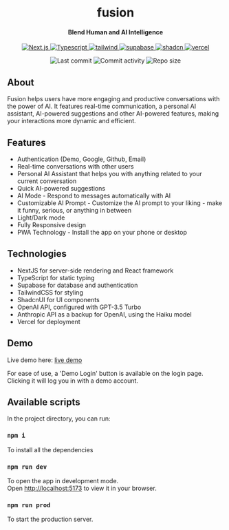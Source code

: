 <p align="center">
  <h1 align="center">fusion</h1>
  <h4 align="center">Blend Human and AI Intelligence</h4>
</p>
<p align="center">
  <a href="https://nextjs.org/">
    <img alt="Next.js" src="https://shields.io/badge/Next.js-black?logo=next.js&style=for-the-badge" />
  </a>
  <a href="https://www.typescriptlang.org/">
    <img alt="Typescript" src="https://shields.io/badge/TypeScript-3178C6?logo=TypeScript&logoColor=FFF&style=flat-square" />
  </a>
  <a href="https://tailwindcss.com">
    <img alt="tailwind" src="https://img.shields.io/badge/tailwindcss-0F172A?&logo=tailwindcss" />
  </a>
  <a href="https://supabase.io/">
    <img alt="supabase" src="https://shields.io/badge/supabase-3ECF8E?logo=supabase&logoColor=FFF&style=flat-square" />
  </a>
  <a href="https://shadcnui.com/">
    <img alt="shadcn" src="https://img.shields.io/badge/shadcn%2Fui-000?logo=shadcnui&logoColor=fff" />
  </a>
  <a href="https://vercel.com/">
    <img alt="vercel" src="https://shields.io/badge/vercel-000?logo=vercel&logoColor=FFF&style=flat-square" />
  </a>
</p>
<p align="center">
  <img alt="Last commit" src="https://img.shields.io/github/last-commit/rejnowicz281/fusion?color=%23B5CDA3&logo=github&logoColor=white" />
  <img alt="Commit activity" src="https://img.shields.io/github/commit-activity/y/rejnowicz281/fusion?color=%23A76844&logo=github&logoColor=white" />
  <img alt="Repo size" src="https://img.shields.io/github/repo-size/rejnowicz281/fusion?color=%23C1AC95&logo=github&logoColor=white" />
</p>

## About

Fusion helps users have more engaging and productive conversations with the power of AI. It features real-time communication, a personal AI assistant, AI-powered suggestions and other AI-powered features, making your interactions more dynamic and efficient.

## Features

-   Authentication (Demo, Google, Github, Email)
-   Real-time conversations with other users
-   Personal AI Assistant that helps you with anything related to your current conversation
-   Quick AI-powered suggestions
-   AI Mode - Respond to messages automatically with AI
-   Customizable AI Prompt - Customize the AI prompt to your liking - make it funny, serious, or
    anything in between
-   Light/Dark mode
-   Fully Responsive design
-   PWA Technology - Install the app on your phone or desktop

## Technologies

-   NextJS for server-side rendering and React framework
-   TypeScript for static typing
-   Supabase for database and authentication
-   TailwindCSS for styling
-   ShadcnUI for UI components
-   OpenAI API, configured with GPT-3.5 Turbo
-   Anthropic API as a backup for OpenAI, using the Haiku model
-   Vercel for deployment

## Demo

Live demo here: [live demo](https://fusion-two.vercel.app)

For ease of use, a 'Demo Login' button is available on the login page. Clicking it will log you in with a demo account.

## Available scripts

In the project directory, you can run:

### `npm i`

To install all the dependencies

### `npm run dev`

To open the app in development mode.\
Open [http://localhost:5173](http://localhost:5173) to view it in your browser.

### `npm run prod`

To start the production server.
